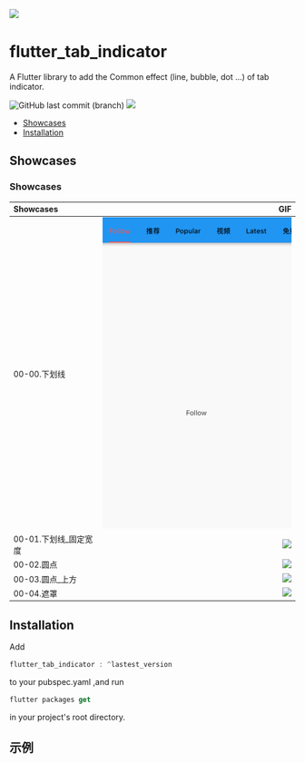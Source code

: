 ![](https://github.com/CrabMen/CMResources/blob/master/flutter_tab_indicator/flutter_tab_indicator_logo.png)
# flutter_tab_indicator
A Flutter library to add the Common effect (line, bubble, dot ...) of tab indicator.

![GitHub last commit (branch)](https://img.shields.io/github/last-commit/CrabMen/flutter_tab_indicator/main)
![](https://img.shields.io/apm/l/vim-mode.svg)

* [Showcases](#screenshots)
* [Installation](#installation)



## <a id="screenshots"></a>Showcases

### <a id="screenshots-basic"></a>Showcases

| Showcases    |    GIF|
| :-------- | --------:| 
|00-00.下划线 |![](https://raw.githubusercontent.com/CrabMen/CMResources/master/flutter_tab_indicator/flutter_tab_indicator00.gif)|
|00-01.下划线_固定宽度 |![](https://raw.githubusercontent.com/CrabMen/CMResources/master/CMPageTitleView/flutter_tab_indicator01.gif)|
|00-02.圆点 |![](https://raw.githubusercontent.com/CrabMen/CMResources/master/CMPageTitleView/flutter_tab_indicator02.gif)|
|00-03.圆点_上方 |![](https://raw.githubusercontent.com/CrabMen/CMResources/master/CMPageTitleView/flutter_tab_indicator03.gif)|
|00-04.遮罩 |![](https://raw.githubusercontent.com/CrabMen/CMResources/master/CMPageTitleView/flutter_tab_indicator04.gif)|

## <a id="installation"></a>Installation
Add
```dart
flutter_tab_indicator : ^lastest_version
```
to your pubspec.yaml ,and run
```dart
flutter packages get 
```
in your project's root directory.

## <a id="example"></a>示例
